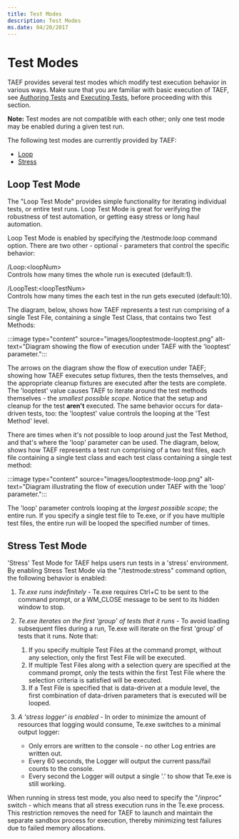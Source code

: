 ```yaml
---
title: Test Modes
description: Test Modes
ms.date: 04/20/2017
---
```


# Test Modes


TAEF provides several test modes which modify test execution behavior in various ways. Make sure that you are familiar with basic execution of TAEF, see [Authoring Tests](authoring-tests.md) and [Executing Tests](executing-tests.md), before proceeding with this section.

**Note:** Test modes are not compatible with each other; only one test mode may be enabled during a given test run.

The following test modes are currently provided by TAEF:

-   [Loop](#loop)
-   [Stress](#stress)

## <span id="loop"></span><span id="LOOP"></span>Loop Test Mode


The "Loop Test Mode" provides simple functionality for iterating individual tests, or entire test runs. Loop Test Mode is great for verifying the robustness of test automation, or getting easy stress or long haul automation.

Loop Test Mode is enabled by specifying the /testmode:loop command option. There are two other - optional - parameters that control the specific behavior:

<span id="_Loop__loopNum_"></span><span id="_loop__loopnum_"></span><span id="_LOOP__LOOPNUM_"></span>/Loop:&lt;loopNum&gt;  
Controls how many times the whole run is executed (default:1).

<span id="_LoopTest__loopTestNum_"></span><span id="_looptest__looptestnum_"></span><span id="_LOOPTEST__LOOPTESTNUM_"></span>/LoopTest:&lt;loopTestNum&gt;  
Controls how many times the each test in the run gets executed (default:10).

The diagram, below, shows how TAEF represents a test run comprising of a single Test File, containing a single Test Class, that contains two Test Methods:

:::image type="content" source="images/looptestmode-looptest.png" alt-text="Diagram showing the flow of execution under TAEF with the 'looptest' parameter.":::

The arrows on the diagram show the flow of execution under TAEF; showing how TAEF executes setup fixtures, then the tests themselves, and the appropriate cleanup fixtures are executed after the tests are complete. The 'looptest' value causes TAEF to iterate around the test methods themselves - the *smallest possible scope*. Notice that the setup and cleanup for the test **aren't** executed. The same behavior occurs for data-driven tests, too: the 'looptest' value controls the looping at the 'Test Method' level.

There are times when it's not possible to loop around just the Test Method, and that's where the 'loop' parameter can be used. The diagram, below, shows how TAEF represents a test run comprising of a two test files, each file containing a single test class and each test class containing a single test method:

:::image type="content" source="images/looptestmode-loop.png" alt-text="Diagram illustrating the flow of execution under TAEF with the 'loop' parameter.":::

The 'loop' parameter controls looping at the *largest possible scope*; the entire run. If you specify a single test file to Te.exe, or if you have multiple test files, the entire run will be looped the specified number of times.

## <span id="stress"></span><span id="STRESS"></span>Stress Test Mode


'Stress' Test Mode for TAEF helps users run tests in a 'stress' environment. By enabling Stress Test Mode via the "/testmode:stress" command option, the following behavior is enabled:

1.  *Te.exe runs indefinitely* - Te.exe requires Ctrl+C to be sent to the command prompt, or a WM\_CLOSE message to be sent to its hidden window to stop.
2.  *Te.exe iterates on the first 'group' of tests that it runs* - To avoid loading subsequent files during a run, Te.exe will iterate on the first 'group' of tests that it runs. Note that:
    1.  If you specify multiple Test Files at the command prompt, without any selection, only the first Test File will be executed.
    2.  If multiple Test Files along with a selection query are specified at the command prompt, only the tests within the first Test File where the selection criteria is satisfied will be executed.
    3.  If a Test File is specified that is data-driven at a module level, the first combination of data-driven parameters that is executed will be looped.

3.  *A 'stress logger' is enabled* - In order to minimize the amount of resources that logging would consume, Te.exe switches to a minimal output logger:
    -   Only errors are written to the console - no other Log entries are written out.
    -   Every 60 seconds, the Logger will output the current pass/fail counts to the console.
    -   Every second the Logger will output a single '.' to show that Te.exe is still working.

When running in stress test mode, you also need to specify the "/inproc" switch - which means that all stress execution runs in the Te.exe process. This restriction removes the need for TAEF to launch and maintain the separate sandbox process for execution, thereby minimizing test failures due to failed memory allocations.

 

 





